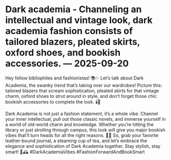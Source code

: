 # Dark academia - Channeling an intellectual and vintage look, dark academia fashion consists of tailored blazers, pleated skirts, oxford shoes, and bookish accessories. — 2025-09-20

Hey fellow bibliophiles and fashionistas! 📚✨ Let’s talk about Dark Academia, the swanky trend that’s taking over our wardrobes! Picture this: tailored blazers that scream sophistication, pleated skirts for that vintage charm, oxford shoes to strut around in style, and don’t forget those chic bookish accessories to complete the look. 🕯️📜

Dark Academia is not just a fashion statement, it’s a whole vibe. Channel your inner intellectual, pull out those classic novels, and immerse yourself in a world of old-world charm and knowledge. Whether you’re hitting the library or just strolling through campus, this look will give you major bookish vibes that’ll turn heads for all the right reasons. 📖💫 So, grab your favorite leather-bound journal, a steaming cup of tea, and let’s embrace the elegance and sophistication of Dark Academia together. Stay stylish, stay smart! 🌹🕰️ #DarkAcademiaVibes #FashionForwardAndBookSmart